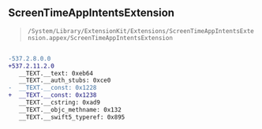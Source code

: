 ## ScreenTimeAppIntentsExtension

> `/System/Library/ExtensionKit/Extensions/ScreenTimeAppIntentsExtension.appex/ScreenTimeAppIntentsExtension`

```diff

-537.2.8.0.0
+537.2.11.2.0
   __TEXT.__text: 0xeb64
   __TEXT.__auth_stubs: 0xce0
-  __TEXT.__const: 0x1228
+  __TEXT.__const: 0x1238
   __TEXT.__cstring: 0xad9
   __TEXT.__objc_methname: 0x132
   __TEXT.__swift5_typeref: 0x895

```
